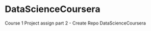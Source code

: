 DataScienceCoursera
===================

Course 1 Project assign part 2 - Create Repo DataScienceCoursera

